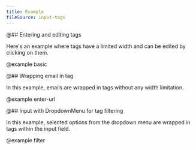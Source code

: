```yaml
---
title: Example
fileSource: input-tags
---
```


@## Entering and editing tags

Here's an example where tags have a limited width and can be edited by clicking on them.

@example basic

@## Wrapping email in tag

In this example, emails are wrapped in tags without any width limitation.

@example enter-url

@## Input with DropdownMenu for tag filtering

In this example, selected options from the dropdown menu are wrapped in tags within the input field.

@example filter
